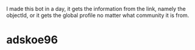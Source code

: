 I made this bot in a day, it gets the information from the link, namely the objectId, or it gets the global profile no matter what community it is from.
# adskoe96
